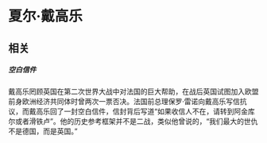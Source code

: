 # 夏尔·戴高乐



## 相关

##### 空白信件

戴高乐罔顾英国在第二次世界大战中对法国的巨大帮助，在战后英国试图加入欧盟前身欧洲经济共同体时曾两次一票否决。法国前总理保罗·雷诺向戴高乐写信抗议，而戴高乐回了一封空白信件，信封背后写道“如果收信人不在，请转到阿金库尔或者滑铁卢”。他的历史参考框架并不是二战，类似他曾说的，“我们最大的世仇不是德国，而是英国。”